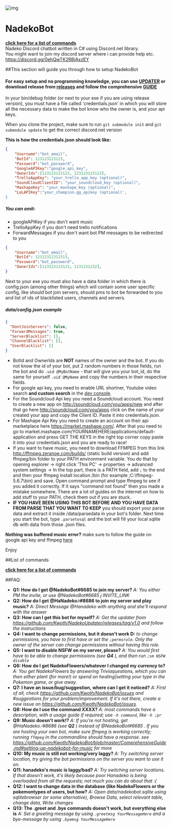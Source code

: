 ![img](https://ci.appveyor.com/api/projects/status/gmu6b3ltc80hr3k9?svg=true)
# NadekoBot
[**click here for a list of commands**](https://github.com/Kwoth/NadekoBot/blob/master/commandlist.md)  
Nadeko Discord chatbot written in C# using Discord.net library.  
You might want to join my discord server where i can provide help etc. https://discord.gg/0ehQwTK2RBjAxzEY

##This section will guide you through how to setup NadekoBot
#### For easy setup and no programming knowledge, you can use [UPDATER](https://github.com/Kwoth/NadekoUpdater/releases/latest) or download release from [releases](https://github.com/Kwoth/NadekoBot/releases) and follow the comprehensive [GUIDE](https://github.com/Kwoth/NadekoBot/blob/master/ComprehensiveGuide.md)

In your bin/debug folder (or next to your exe if you are using release version), you must have a file called 'credentials.json' in which you will store all the necessary data to make the bot know who the owner is, and your api keys.

When you clone the project, make sure to run `git submodule init` and `git submodule update` to get the correct discord.net version

**This is how the credentials.json should look like:**
```json
{
    "Username":"bot_email",
    "BotId": 123123123123,
    "Password":"bot_password",
    "GoogleAPIKey":"google_api_key",
    "OwnerIds":[123123123123, 123123123123],
    "TrelloAppKey": "your_trello_app_key (optional)",
    "SoundCloudClientID": "your_soundcloud_key (optional)",
    "MashapeKey": "your_mashape_key (optional)",
    "LoLAPIKey":"your_champion.gg_apikey (optional)',
}
```
##### You can omit:  
- googleAPIKey if you don't want music  
- TrelloAppKey if you don't need trello notifications
- ForwardMessages if you don't want bot PM messages to be redirected to you
```json
{
	"Username":"bot_email",
	"BotId": 12312312312313,
	"Password":"bot_password",
	"OwnerIds":[123123123123, 1231231232],
}
```

Next to your exe you must also have a data folder in which there is config.json (among other things) which will contain some user specific config, like should bot join servers, should pms to bot be forwarded to you and list of ids of blacklisted users, channels and servers.

##### data/config.json example
```json
{
  "DontJoinServers": false,
  "ForwardMessages": true,
  "ServerBlacklist": [],
  "ChannelBlacklist": [],
  "UserBlacklist": []
}
```
- BotId and OwnerIds are **NOT** names of the owner and the bot. If you do not know the id of your bot, put 2 random numbers in those fields, run the bot and do `.uid @MyBotName` - that will give you your bot\_id, do the same for yourself `.uid @MyName` and copy the numbers in their respective fields.
- For google api key, you need to enable URL shortner, Youtube video search **and custom search** in the [dev console](https://console.developers.google.com/).
- For the Soundcloud Api key you need a Soundcloud account. You need to create a new app on http://soundcloud.com/you/apps/new and after that go here http://soundcloud.com/you/apps click on the name of your created your app and copy the Client ID. Paste it into credentials.json.
- For Mashape Api Key you need to create an account on their api marketplace here https://market.mashape.com/. After that you need to go to market.mashape.com/YOURNAMEHERE/applications/default-application and press GET THE KEYS in the right top corner copy paste it into your credentials.json and you are ready to race! 
- If you want to have music, you need to download FFMPEG from this link http://ffmpeg.zeranoe.com/builds/ (static build version) and add ffmpeg/bin folder to your PATH environment variable. You do that by opening explorer -> right click 'This PC' -> properties -> advanced system settings -> In the top part, there is a PATH field, add `;` to the end and then your ffmpeg install location /bin (for example ;C:\ffmpeg-5.6.7\bin) and save. Open command prompt and type ffmpeg to see if you added it correctly. If it says "command not found" then you made a mistake somewhere. There are a lot of guides on the internet on how to add stuff to your PATH, check them out if you are stuck.
- **IF YOU HAVE BEEN USING THIS BOT BEFORE AND YOU HAVE DATA FROM PARSE THAT YOU WANT TO KEEP** you should export your parse data and extract it inside /data/parsedata in your bot's folder. Next time you start the bot, type `.parsetosql` and the bot will fill your local sqlite db with data from those .json files.

**Nothing was buffered music error?** make sure to follow the guide on google api key and ffmpeg [here](https://www.youtube.com/watch?v=x7v02MXNLeI)
  
Enjoy

##List of commands   

[**click here for a list of commands**](https://github.com/Kwoth/NadekoBot/blob/master/commandlist.md)

##FAQ:
- **Q1: How do I get @NadekoBot#6685 to join my server?**
*A: You either PM the invite, or use @NadekoBot#6685 j INVITE_LINK*
- **Q2: How do I get @HaNadeko🎶#8686 to join my server and play music?**
*A: Direct Message @Hanadeko with anything and she'll respond with the answer*
- **Q3: How can I get this bot for myself?**
*A: Get the updater from <https://github.com/Kwoth/NadekoUpdater/releases/tag/v1.0> and follow the instructions*
- **Q4: I want to change permissions, but it doesn't work D:**
*to change permissions, you have to first have or set the `;permsrole`. Only the owner of the server can change permissions without having this role.*
- **Q5: I want to disable NSFW on my server, please?**
*A: You would first have to be able to change permissions (see* ***Q4*** *), and then run `;sm NSFW disable`*
- **Q6: How do I get NadekoFlowers/whatever I changed my currency to?**
*A: You get NadekoFlowers by answering Triviaquestions, which you can then either plant (for more!) or spend on healing|setting your type in the Pokemon game, or give away.*
- **Q7: I have an issue/bug/suggestion, where can I get it noticed?**
*A: First of all, check <https://github.com/Kwoth/NadekoBot/issues> and #suggestions for your problem/improvement. If it's not there, create a new issue on <https://github.com/Kwoth/NadekoBot/issues>.*
- **Q8: How do I use the command XXXX?**
*A: most commands have a description, with a usage guide if required; use `-h command`, like `-h ;pr`*
- **Q9: Music doesn't work!?**
*A: If you're not hosting, get @HaNadeko🎶#8686 (see* ***Q2*** *) instead of @NadekoBot#6685 .
If you are hosting your own bot, make sure ffmpeg is working correctly; running `ffmpeg` in the commandline should have a response. see <https://github.com/Kwoth/NadekoBot/blob/master/ComprehensiveGuide.md#setting-up-nadekobot-for-music> for more*
- **Q10: My music is still not working/very laggy?**
*A: Try switching server location, try giving the bot permissions on the server you want to use it on.*
- **Q11: hanadeko's music is laggy/bad?**
*A: Try switching server locations. If that doesn't work, it's likely because poor Hanadeko is being overloaded from all the requests; not much you can do about that :(*
- **Q12: I want to change data in the database (like NadekoFlowers or the pokemontypes of users, but how?**
*A: Open data/nadekobot.sqlite using sqlitebrowser (or some alternative), Browse Data, select relevant table, change data, Write changes*
- **Q13:  The .greet and .bye commands doesn't work, but everything else is**
*A: Set a greeting message by using `.greetmsg YourMessageHere` 
and a bye-message by using `.byemsg YourMessageHere`*

